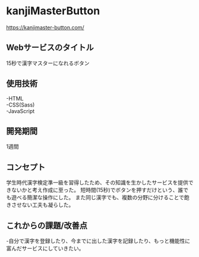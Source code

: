 # kanjiMasterButton
https://kanjimaster-button.com/

## Webサービスのタイトル
15秒で漢字マスターになれるボタン

## 使用技術
-HTML
<br>-CSS(Sass)
<br>-JavaScript

## 開発期間
1週間

## コンセプト
学生時代漢字検定準一級を習得したため、その知識を生かしたサービスを提供できないかと考え作成に至った。
短時間(15秒)でボタンを押すだけという、誰でも遊べる簡潔な操作にした。
また同じ漢字でも、複数の分野に分けることで飽きさせない工夫も凝らした。

## これからの課題/改善点
-自分で漢字を登録したり、今までに出した漢字を記録したり、もっと機能性に富んだサービスにしていきたい。

